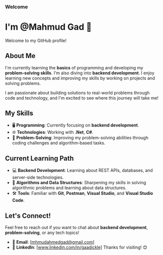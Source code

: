 ### Welcome

# I'm @Mahmud Gad 👋

Welcome to my GitHub profile!

## About Me
I'm currently learning the **basics** of programming and developing my **problem-solving skills**. I'm also diving into **backend development**. I enjoy learning new concepts and improving my skills by working on projects and solving problems.

I am passionate about building solutions to real-world problems through code and technology, and I'm excited to see where this journey will take me!

## My Skills
- 🖥 **Programming**: Currently focusing on **backend development**.
- 🌐 **Technologies**: Working with **.Net**, **C#**.
- 🧠 **Problem-Solving**: Improving my problem-solving abilities through coding challenges and algorithm-based tasks.

## Current Learning Path
- 💻 **Backend Development**: Learning about REST APIs, databases, and server-side technologies.
- 🔄 **Algorithms and Data Structures**: Sharpening my skills in solving algorithmic problems and learning about data structures.
- 🛠 **Tools**: Familiar with **Git**, **Postman**, **Visual Studio**, and **Visual Studio Code**.

## Let's Connect!
Feel free to reach out if you want to chat about **backend development**, **problem-solving**, or any tech topics!

- 📧 **Email**: [mhmudahmedgad@gmail.com]
- 💼 **LinkedIn**: [www.linkedin.com/in/gaadickle]
Thanks for visiting! 😊
